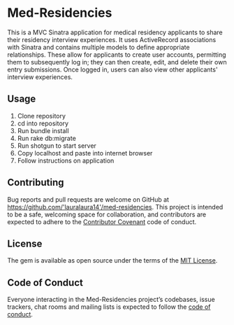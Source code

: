 # Med-Residencies

This is a MVC Sinatra application for medical residency applicants to share their residency interview experiences. It uses ActiveRecord associations with Sinatra and contains multiple models to define appropriate relationships. These allow for applicants to create user accounts, permitting them to subsequently log in; they can then create, edit, and delete their own entry submissions. Once logged in, users can also view other applicants' interview experiences.

## Usage

1. Clone repository
2. cd into repository
3. Run bundle install
4. Run rake db:migrate
5. Run shotgun to start server
6. Copy localhost and paste into internet browser
7. Follow instructions on application

## Contributing

Bug reports and pull requests are welcome on GitHub at https://github.com/'lauralaura14'/med-residencies. This project is intended to be a safe, welcoming space for collaboration, and contributors are expected to adhere to the [Contributor Covenant](http://contributor-covenant.org) code of conduct.

## License

The gem is available as open source under the terms of the [MIT License](https://opensource.org/licenses/MIT).

## Code of Conduct

Everyone interacting in the Med-Residencies project’s codebases, issue trackers, chat rooms and mailing lists is expected to follow the [code of conduct](https://github.com/'lauralaura14'/residencies/blob/master/CODE_OF_CONDUCT.md).
